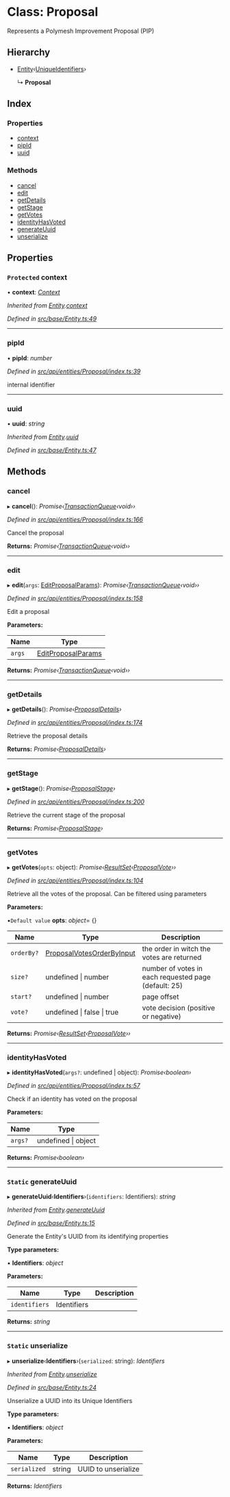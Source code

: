 # Class: Proposal

Represents a Polymesh Improvement Proposal (PIP)

## Hierarchy

* [Entity](_src_base_entity_.entity.md)‹[UniqueIdentifiers](../interfaces/_src_api_entities_proposal_index_.uniqueidentifiers.md)›

  ↳ **Proposal**

## Index

### Properties

* [context](_src_api_entities_proposal_index_.proposal.md#protected-context)
* [pipId](_src_api_entities_proposal_index_.proposal.md#pipid)
* [uuid](_src_api_entities_proposal_index_.proposal.md#uuid)

### Methods

* [cancel](_src_api_entities_proposal_index_.proposal.md#cancel)
* [edit](_src_api_entities_proposal_index_.proposal.md#edit)
* [getDetails](_src_api_entities_proposal_index_.proposal.md#getdetails)
* [getStage](_src_api_entities_proposal_index_.proposal.md#getstage)
* [getVotes](_src_api_entities_proposal_index_.proposal.md#getvotes)
* [identityHasVoted](_src_api_entities_proposal_index_.proposal.md#identityhasvoted)
* [generateUuid](_src_api_entities_proposal_index_.proposal.md#static-generateuuid)
* [unserialize](_src_api_entities_proposal_index_.proposal.md#static-unserialize)

## Properties

### `Protected` context

• **context**: *[Context](_src_context_index_.context.md)*

*Inherited from [Entity](_src_base_entity_.entity.md).[context](_src_base_entity_.entity.md#protected-context)*

*Defined in [src/base/Entity.ts:49](https://github.com/PolymathNetwork/polymesh-sdk/blob/6f0a424/src/base/Entity.ts#L49)*

___

###  pipId

• **pipId**: *number*

*Defined in [src/api/entities/Proposal/index.ts:39](https://github.com/PolymathNetwork/polymesh-sdk/blob/6f0a424/src/api/entities/Proposal/index.ts#L39)*

internal identifier

___

###  uuid

• **uuid**: *string*

*Inherited from [Entity](_src_base_entity_.entity.md).[uuid](_src_base_entity_.entity.md#uuid)*

*Defined in [src/base/Entity.ts:47](https://github.com/PolymathNetwork/polymesh-sdk/blob/6f0a424/src/base/Entity.ts#L47)*

## Methods

###  cancel

▸ **cancel**(): *Promise‹[TransactionQueue](_src_base_transactionqueue_.transactionqueue.md)‹void››*

*Defined in [src/api/entities/Proposal/index.ts:166](https://github.com/PolymathNetwork/polymesh-sdk/blob/6f0a424/src/api/entities/Proposal/index.ts#L166)*

Cancel the proposal

**Returns:** *Promise‹[TransactionQueue](_src_base_transactionqueue_.transactionqueue.md)‹void››*

___

###  edit

▸ **edit**(`args`: [EditProposalParams](../modules/_src_api_procedures_editproposal_.md#editproposalparams)): *Promise‹[TransactionQueue](_src_base_transactionqueue_.transactionqueue.md)‹void››*

*Defined in [src/api/entities/Proposal/index.ts:158](https://github.com/PolymathNetwork/polymesh-sdk/blob/6f0a424/src/api/entities/Proposal/index.ts#L158)*

Edit a proposal

**Parameters:**

Name | Type |
------ | ------ |
`args` | [EditProposalParams](../modules/_src_api_procedures_editproposal_.md#editproposalparams) |

**Returns:** *Promise‹[TransactionQueue](_src_base_transactionqueue_.transactionqueue.md)‹void››*

___

###  getDetails

▸ **getDetails**(): *Promise‹[ProposalDetails](../interfaces/_src_api_entities_proposal_types_.proposaldetails.md)›*

*Defined in [src/api/entities/Proposal/index.ts:174](https://github.com/PolymathNetwork/polymesh-sdk/blob/6f0a424/src/api/entities/Proposal/index.ts#L174)*

Retrieve the proposal details

**Returns:** *Promise‹[ProposalDetails](../interfaces/_src_api_entities_proposal_types_.proposaldetails.md)›*

___

###  getStage

▸ **getStage**(): *Promise‹[ProposalStage](../enums/_src_api_entities_proposal_types_.proposalstage.md)›*

*Defined in [src/api/entities/Proposal/index.ts:200](https://github.com/PolymathNetwork/polymesh-sdk/blob/6f0a424/src/api/entities/Proposal/index.ts#L200)*

Retrieve the current stage of the proposal

**Returns:** *Promise‹[ProposalStage](../enums/_src_api_entities_proposal_types_.proposalstage.md)›*

___

###  getVotes

▸ **getVotes**(`opts`: object): *Promise‹[ResultSet](../interfaces/_src_types_index_.resultset.md)‹[ProposalVote](../interfaces/_src_api_entities_proposal_types_.proposalvote.md)››*

*Defined in [src/api/entities/Proposal/index.ts:104](https://github.com/PolymathNetwork/polymesh-sdk/blob/6f0a424/src/api/entities/Proposal/index.ts#L104)*

Retrieve all the votes of the proposal. Can be filtered using parameters

**Parameters:**

▪`Default value`  **opts**: *object*= {}

Name | Type | Description |
------ | ------ | ------ |
`orderBy?` | [ProposalVotesOrderByInput](../modules/_src_middleware_types_.md#proposalvotesorderbyinput) | the order in witch the votes are returned |
`size?` | undefined &#124; number | number of votes in each requested page (default: 25) |
`start?` | undefined &#124; number | page offset  |
`vote?` | undefined &#124; false &#124; true | vote decision (positive or negative) |

**Returns:** *Promise‹[ResultSet](../interfaces/_src_types_index_.resultset.md)‹[ProposalVote](../interfaces/_src_api_entities_proposal_types_.proposalvote.md)››*

___

###  identityHasVoted

▸ **identityHasVoted**(`args?`: undefined | object): *Promise‹boolean›*

*Defined in [src/api/entities/Proposal/index.ts:57](https://github.com/PolymathNetwork/polymesh-sdk/blob/6f0a424/src/api/entities/Proposal/index.ts#L57)*

Check if an identity has voted on the proposal

**Parameters:**

Name | Type |
------ | ------ |
`args?` | undefined &#124; object |

**Returns:** *Promise‹boolean›*

___

### `Static` generateUuid

▸ **generateUuid**‹**Identifiers**›(`identifiers`: Identifiers): *string*

*Inherited from [Entity](_src_base_entity_.entity.md).[generateUuid](_src_base_entity_.entity.md#static-generateuuid)*

*Defined in [src/base/Entity.ts:15](https://github.com/PolymathNetwork/polymesh-sdk/blob/6f0a424/src/base/Entity.ts#L15)*

Generate the Entity's UUID from its identifying properties

**Type parameters:**

▪ **Identifiers**: *object*

**Parameters:**

Name | Type | Description |
------ | ------ | ------ |
`identifiers` | Identifiers |   |

**Returns:** *string*

___

### `Static` unserialize

▸ **unserialize**‹**Identifiers**›(`serialized`: string): *Identifiers*

*Inherited from [Entity](_src_base_entity_.entity.md).[unserialize](_src_base_entity_.entity.md#static-unserialize)*

*Defined in [src/base/Entity.ts:24](https://github.com/PolymathNetwork/polymesh-sdk/blob/6f0a424/src/base/Entity.ts#L24)*

Unserialize a UUID into its Unique Identifiers

**Type parameters:**

▪ **Identifiers**: *object*

**Parameters:**

Name | Type | Description |
------ | ------ | ------ |
`serialized` | string | UUID to unserialize  |

**Returns:** *Identifiers*
